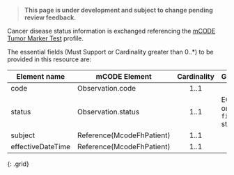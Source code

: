 <blockquote class="stu-note">
    <p>
    <strong>This page is under development and subject to change pending review feedback.</strong>
    </p>
</blockquote>

Cancer disease status information is exchanged referencing the [mCODE Tumor Marker Test](http://hl7.org/fhir/us/mcode/StructureDefinition/mcode-tumor-marker-test) profile.  

The essential fields (Must Support or Cardinality greater than 0..*) to be provided in this resource are:


|Element name                       | mCODE Element                    |  Cardinality       | Guidance                                            |
|----------------------------------|----------------------------------|:------------------:|-----------------------------------------------------|
| code                             | Observation.code                 |     1..1           |  |
| status                           | Observation.status               |     1..1           |  EOM: only `final` status. |
| subject                          | Reference(McodeFhPatient)        |     1..1           |  |
| effectiveDateTime                | Reference(McodeFhPatient)        |     1..1           |  |
{: .grid}

